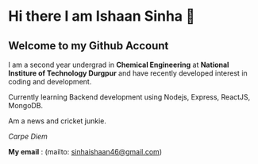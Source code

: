 # Hi there I am Ishaan Sinha 👋

## Welcome to my Github Account

 I am a second year undergrad in **Chemical Engineering** at **National Institure of Technology Durgpur** and have recently developed interest in coding and development.
 
 
 Currently learning Backend development using Nodejs, Express, ReactJS, MongoDB.
 
 
 Am a news and cricket junkie.
 
 
 *Carpe Diem*
 
 
 **My email** :  (mailto: sinhaishaan46@gmail.com)
